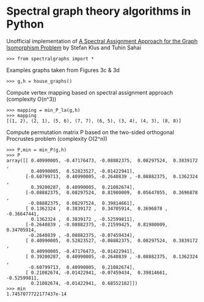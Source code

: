 # Spectral graph theory algorithms in Python

Unofficial implementation of [A Spectral Assignment Approach for the Graph Isomorphism Problem](https://arxiv.org/pdf/1411.0969.pdf) by Stefan Klus and Tuhin Sahai

    >>> from spectralgraphs import *

Examples graphs taken from Figures 3c & 3d

    >>> g,h = house_graphs()


Compute vertex mapping based on spectral assignment approach (complexity O(n^3))

    >>> mapping = min_P_la(g,h)
    >>> mapping
    [(1, 2), (2, 1), (5, 6), (7, 7), (6, 5), (3, 4), (4, 3), (8, 8)]


Compute permutation matrix P based on the two-sided orthogonal Procrustes problem (complexity O(2^n))

    >>> P,min = min_P(g,h)
    >>> P
    array([[ 0.40990005, -0.47176473, -0.08882375,  0.08297524,  0.3839172 ,
             0.40990005,  0.52823527, -0.01422941],
           [-0.60799713,  0.40990005, -0.2640839 , -0.08882375,  0.1362324 ,
             0.39200287,  0.40990005,  0.21082674],
           [-0.08882375,  0.08297524,  0.81980009,  0.05647055,  0.3696878 ,
            -0.08882375,  0.08297524,  0.39814661],
           [ 0.1362324 ,  0.3839172 ,  0.34705914,  0.3696878 , -0.36647441,
             0.1362324 ,  0.3839172 , -0.52599811],
           [-0.2640839 , -0.08882375, -0.21599425,  0.81980009,  0.34705914,
            -0.2640839 , -0.08882375, -0.07459434],
           [ 0.40990005,  0.52823527, -0.08882375,  0.08297524,  0.3839172 ,
             0.40990005, -0.47176473, -0.01422941],
           [ 0.39200287,  0.40990005, -0.2640839 , -0.08882375,  0.1362324 ,
            -0.60799713,  0.40990005,  0.21082674],
           [ 0.21082674, -0.01422941, -0.07459434,  0.39814661, -0.52599811,
             0.21082674, -0.01422941,  0.68552182]])
    >>> min
    1.7457077722177437e-14
